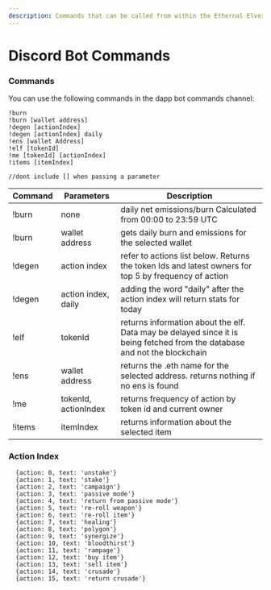 ```yaml
---
description: Commands that can be called from within the Ethernal Elves Discord Server
---
```


# Discord Bot Commands

### Commands

You can use the following commands in the dapp bot commands channel:

```
!burn 
!burn [wallet address]
!degen [actionIndex]
!degen [actionIndex] daily
!ens [wallet Address]
!elf [tokenId]
!me [tokenId] [actionIndex]
!items [itemIndex]

//dont include [] when passing a parameter
```

| Command | Parameters           | Description                                                                                                               |
| ------- | -------------------- | ------------------------------------------------------------------------------------------------------------------------- |
| !burn   | none                 | daily net emissions/burn Calculated from 00:00 to 23:59 UTC                                                               |
| !burn   | wallet address       | gets daily burn and emissions for the selected wallet                                                                     |
| !degen  | action index         | refer to actions list below. Returns the token Ids and latest owners for top 5 by frequency of action                     |
| !degen  | action index, daily  | adding the word "daily" after the action index will return stats for today                                                |
| !elf    | tokenId              | returns information about the elf. Data may be delayed since it is being fetched from the database and not the blockchain |
| !ens    | wallet address       | returns the .eth name for the selected address. returns nothing if no ens is found                                        |
| !me     | tokenId, actionIndex | returns frequency of action by token id and current owner                                                                 |
| !items  | itemIndex            | returns information about the selected item                                                                               |

### Action Index

```
  {action: 0, text: 'unstake'}
  {action: 1, text: 'stake'}
  {action: 2, text: 'campaign'}
  {action: 3, text: 'passive mode'}
  {action: 4, text: 'return from passive mode'}
  {action: 5, text: 're-roll weapon'}
  {action: 6, text: 're-roll item'}
  {action: 7, text: 'healing'}
  {action: 8, text: 'polygon'}
  {action: 9, text: 'synergize'}
  {action: 10, text: 'bloodthirst'}
  {action: 11, text: 'rampage'}
  {action: 12, text: 'buy item'}
  {action: 13, text: 'sell item'}
  {action: 14, text: 'crusade'}
  {action: 15, text: 'return crusade'}
```
